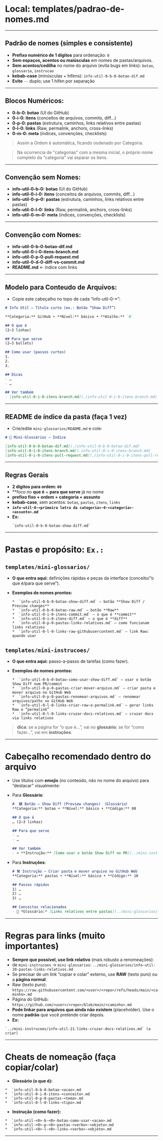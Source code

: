 # Local: **templates/padrao-de-nomes.md**


---

## Padrão de nomes (simples e consistente)

*  **Prefixo numérico de 1 dígitos** para ordenação: `0`
*  **Sem espaços, acentos ou maiúsculas** em nomes de pastas/arquivos.
*  **Sem acentos/cedilha** no nome do arquivo (evita bugs em links): `botao`, `glossario`, `instrucao`
*  **kebab-case** (minúsculas + hífens): `info-util-0-b-0-botao-dif.md`
*  **Evite** `--` duplo; use 1 hífen por separação


---

## Blocos Numéricos:

*  **0-b-0:	botao** (UI do GitHub)
*  **0-i-0:	itens** (conceitos de arquivos, commits, diff…)
*  **0-p-0:	pastas** (estrutura, caminhos, links relativos entre pastas)
*  **0-l-0:	links** (Raw, permalink, anchors, cross-links)
*  **0-m-0:	meta** (índices, convenções, checklists)

>   Assim a Ordem é automática, ficando osdenado por Categoria.

>   Na ocorrencia de "categorias" com a mesma inicial, o próprio nome completo da "categoria" vai separar os itens.


---

## Convenção sem Nomes:

*  **info-util-0-b-0:** **botao** (UI do GitHub)
*  **info-util-0-i-0:** **itens** (conceitos de arquivos, commits, diff…)
*  **info-util-0-p–0:** **pastas** (estrutura, caminhos, links relativos entre pastas)
*  **info-util-0-l–0:** **links** (Raw, permalink, anchors, cross-links)
*  **info-util-0-m–0:** **meta** (índices, convenções, checklists)


---

## Convenção com Nomes:

*  **info-util-0-b-0-botao-dif.md**
*  **info-util-0-i-0-itens-branch.md**
*  **info-util-0-p-0-pull-request.md**
*  **info-util-0-d-0-diff-vs-commit.md**
*  **README.md**   ← índice com links



---

## Modelo para Conteudo de Arquivos:

*  Copie este cabeçalho no topo de cada “info-util-0-\*”:

```markdown
# Info Útil — Título curto (ex.: Botão “Show Diff”)

**Categoria:** GitHub • **Nível:** básico • **Atalho:** `0`

## O que é
(2–3 linhas)

## Para que serve
(2–3 bullets)

## Como usar (passos curtos)
1.
2.
3.

## Dicas
- …
- …

## Ver também
- [info-util-0-i-0-itens-branch.md](./info-util-0-i-0-itens-branch.md)
```


---

## README de índice da pasta (faça 1 vez)

*  Crie/edite `mini-glossarios/README.md` e cole:

```markdown
# 📇 Mini-Glossários — Índice

[info-util-0-b-0-botao-dif.md](./info-util-0-b-0-botao-dif.md)
[info-util-0-i-0-itens-branch.md](.info-util-0-i-0-itens-branch.md)
[info-util-0-i-0-itens-pull-request.md](./info-util-0-i-0-itens-pull-request.md)
```


---

## Regras Gerais

*  **2 dígitos para ordem: `00`**
*  **foco no **que é** + **para que serve** já no nome
*  **prefixo fixo + ordem + categoria + assunto**
*  **kebab-case**, sem acentos: `botao`, `pastas`, `itens`, `links`
*  **`info-util-0-<primeira letra da categoria>-0-<categoria>-<assunto>.md`**
*  **Ex:**
    ```
    `info-util-0-b-0-botao-show-diff.md`
    ```


---

# **Pastas e propósito:  `Ex.:`**

## **`templates/mini-glossarios/`**

*  **O que entra aqui:** definições rápidas e peças da interface (conceito/“o que é/para que serve”).

*  **Exemplos de nomes prontos:**
   ```
   *  `info-util-0-b-0-botao-show-diff.md` — botão **Show Diff / Preview changes**
   *  `info-util-0-b-0-botao-raw.md` — botão **Raw**
   *  `info-util-0-i-0-itens-commit.md` — o que é **commit**
   *  `info-util-0-i-0-itens-diff.md` — o que é **diff**
   *  `info-util-0-p-0-pastas-links-relativos.md` — como funcionam links relativos
   *  `info-util-0-l-0-links-raw-githubusercontent.md` — link Raw: quando usar
   ```


## **`templates/mini-instrucoes/`**

*  **O que entra aqui:** passo-a-passo de tarefas (como fazer).

*  **Exemplos de nomes prontos:**
   ```
   *  `info-util-0-b-0-botao-como-usar-show-diff.md` — usar o botão Show Diff num PR/commit
   *  `info-util-0-p-0-pastas-criar-mover-arquivo.md` — criar pasta e mover arquivo no GitHub Web
   *  `info-util-0-p-0-pastas-renomear-arquivos.md` — renomear arquivos/paths no GitHub Web
   *  `info-util-0-l-0-links-criar-raw-e-permalink.md` — gerar links Raw e “permalink”
   *  `info-util-0-l-0-links-cruzar-docs-relativos.md` — cruzar docs via links relativos
   ```

>  **dica:** se a página for “o que é…”, vai no **glossário**; se for “como fazer…”, vai em **instruções**.


---

# Cabeçalho recomendado dentro do arquivo

- Use títulos com **emojis** (no conteúdo, não no nome do arquivo) para “destacar” visualmente:

*  Para **Glossário**:

   ```markdown
   #  🟩 Botão — Show Diff (Preview changes) 〔Glossário〕
   **Categoria:** botao • **Nível:** básico • **Código:** 00
   
   ## O que é
   … (2–3 linhas)
   
   ## Para que serve
   - …
   - …
   
   ## Ver também
   - ➡️ **Instrução:** [Como usar o botão Show Diff no PR](../mini-instrucoes/info-util-00-botao-como-usar-show-diff.md)
   ```


*  Para **Instruções**:

   ```markdown
   # 🛠️ Instrução — Criar pasta e mover arquivo no GitHub Web
   **Categoria:** pastas • **Nível:** básico • **Código:** 10
   
   ## Passos rápidos
   1) …
   2) …
   3) …
   
   ## Conceitos relacionados
   - 📘 *Glossário:* [Links relativos entre pastas](../mini-glossarios/info-util-20-pastas-links-relativos.md)
   ```


---

# Regras para **links** (muito importantes)

   *  **Sempre que possível, use link relativo** (mais robusto a renomeações):
   *  de `mini-instrucoes` → `mini-glossarios`:
      `../mini-glossarios/info-util-20-pastas-links-relativos.md`
   *  Se precisar de um link “copiar e colar” externo, use **RAW** (texto puro) ou a **página normal**:
   *  Raw (texto puro): `https://raw.githubusercontent.com/<user>/<repo>/refs/heads/main/<caminho>.md`
   *  Página do GitHub: `https://github.com/<user>/<repo>/blob/main/<caminho>.md`
   *  **Pode linkar para arquivos que ainda não existem** (placeholder). Use o nome **padrão** que você pretende criar depois.
   *  **Ex:**
   ```
   `../mini-instrucoes/info-util-21-links-cruzar-docs-relativos.md` (a criar)
   ```


---

# Cheats de nomeação (faça copiar/colar)

   *  **Glossário (o que é):**

   ```
   *  `info-util-0-b-0-botao-<acao>.md
   *  `info-util-0-i-0-itens-<conceito>.md
   *  `info-util-0-p-0-pastas-<tema>.md
   *  `info-util-0-l-0-links-<tipo>.md
   ```

   *  **Instrução (como fazer):**

   ```
   *  `info-util-<0>-b-<0>-botao-como-usar-<acao>.md
   *  `info-util-<0>-p-<0>-pastas-<verbo>-<objeto>.md
   *  `info-util-<0>-l-<0>-links-<verbo>-<objeto>.md
   ```

---
